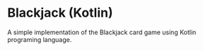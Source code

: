 # Blackjack (Kotlin)
A simple implementation of the Blackjack card game using Kotlin programing language.
